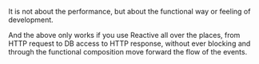 It is not about the performance, but about the functional way or feeling of development.

And the above only works if you use Reactive all over the places, from HTTP request to DB access to HTTP response, without ever blocking and through the functional composition move forward the flow of the events.
